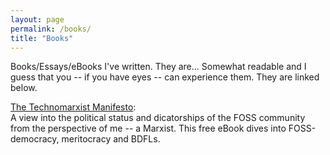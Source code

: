 ```yaml
---
layout: page
permalink: /books/
title: "Books"
---
```


Books/Essays/eBooks I've written. They are... Somewhat readable
and I guess that you -- if you have eyes -- can experience them.
They are linked below.

[The Technomarxist Manifesto](technomarxist-manifesto/prologue):  
A view into the political status and dicatorships of the FOSS
community from the perspective of me -- a Marxist. This free
eBook dives into FOSS-democracy, meritocracy and BDFLs.
